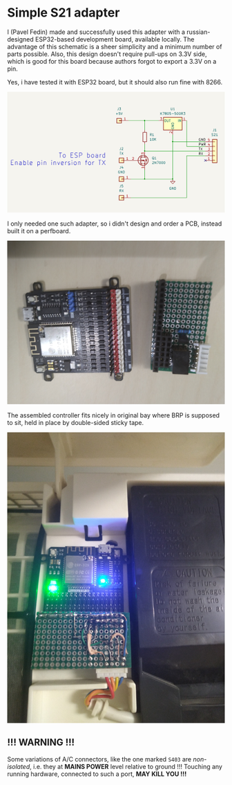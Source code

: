 # Simple S21 adapter

I (Pavel Fedin) made and successfully used this adapter with a russian-designed ESP32-based
development board, available locally. The advantage of this schematic is a sheer simplicity
and a minimum number of parts possible. Also, this design doesn't require pull-ups on 3.3V
side, which is good for this board because authors forgot to export a 3.3V on a pin.

Yes, i have tested it with ESP32 board, but it should also run fine with 8266.

<img src="S21Adapter.png"><BR>

I only needed one such adapter, so i didn't design and order a PCB, instead built it on a perfboard.

<img src="S21Adapter-ESP32_PirahnaV2.jpg"><BR>

The assembled controller fits nicely in original bay where BRP is supposed to sit, held in place by
double-sided sticky tape.

<img src="S21Adapter-Installed.jpg"><BR>

## !!! WARNING !!!

Some variations of A/C connectors, like the one marked `S403` are *non-isolated*, i.e. they at **MAINS POWER** level
relative to ground !!! Touching any running hardware, connected to such a port, **MAY KILL YOU !!!**
